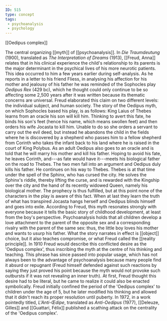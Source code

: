 ```yaml
---
ID: 515
type: concept
tags: 
 - psychoanalysis
 - psychology
---
```


[[Oedipus complex]]

 The central
organizing [[myth]] of
[[psychoanalysis]]. In *Die Traumdeutung* (1900), translated as *The Interpretation of Dreams*
(1913), [[Freud, Anna]] relates
that in his clinical experience the child's relationship to its parents
is the major determinant in the psychical lives of his more neurotic
patients. This idea occurred to him a few years earlier during
self-analysis. As he reports in a letter to his friend Fliess, in
analysing his affection for his mother and jealousy of his father he was
reminded of the Sophocles play *Oedipus Rex* (429 bc), which he thought
could only continue to be so affecting some 2,500 years after it was
written because its thematic concerns are universal. Freud elaborated
this claim on two different levels: the individual subject, and human
society.
The story of the Oedipus myth, on which Sophocles based his play, is as
follows: King Laius of Thebes learns from an oracle his son will kill
him. Thinking to avert this fate, he binds his son's feet (hence his
name, which means swollen feet) and then orders his wife Jocasta to kill
him. Unable to do so she orders a servant to carry out the evil deed,
but instead he abandons the child in the fields where he is discovered
by a shepherd who passes him to a fellow shepherd from Corinth who takes
the infant back to his land where he is raised in the court of King
Polybus. As an adult Oedipus also goes to an oracle and is told that he
will marry his mother and kill his father. Hoping to avoid his fate, he
leaves Corinth, and---as fate would have it---meets his biological
father on the road to Thebes. The two men fall into an argument and
Oedipus duly kills his father. He continues on his way to Thebes. Thebes
is at that time under the spell of the Sphinx, who has cursed the city.
He solves the Sphinx's riddle, thereby lifting the curse, and is
rewarded with the Kingship over the city and the hand of its recently
widowed Queen, namely his biological mother. The prophecy is thus
fulfilled, but at this point none of the characters in the play is aware
of this fact. When at last they learn the truth of what has transpired
Jocasta hangs herself and Oedipus blinds himself and goes into exile.
According to Freud, this myth resonates strongly with everyone because
it tells the basic story of childhood development, at least from the
boy's perspective. Psychoanalysis holds that all children develop a love
attachment to the parent of the opposite sex and a corresponding rivalry
with the parent of the same sex: thus, the little boy loves his mother
and wants to usurp his father. What the story narrates in effect is
[[object]] choice, but it
also teaches compromise, or what Freud called the [[reality principle]]. In 1910 Freud
would describe this conflicted desire as the 'Oedipus complex', thus
inscribing the myth at the centre of his thinking and teaching. This
phrase has since passed into popular usage, which has not always been to
the advantage of psychoanalysis because many people find it absurd or
repugnant (Freud himself defended against such reactions by saying they
just proved his point because the myth would not provoke such outbursts
if it was not revealing an inner truth). At first, Freud thought this
desire had to be literal, but he came to realize it could also be
enacted symbolically. Freud initially confined the period of the
'Oedipus complex' to children under the age of 5, but he later modified
his thinking and allowed that it didn't reach its proper resolution
until puberty.
In 1972, in a work pointedly titled, *L'Anti-Œdipe*, translated as
*Anti-Oedipus* (1977), [[Deleuze, Gilles]] and [[Guattari, Félix]] published a
scathing attack on the centrality of the 'Oedipus complex'.

